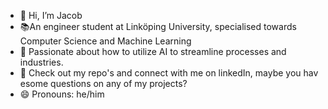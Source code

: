 - 👋 Hi, I’m Jacob
- 📚An engineer student at Linköping University, specialised towards Computer Science and Machine Learning
- 👀 Passionate about how to utilize AI to streamline processes and industries.
- 🥰 Check out my repo's and connect with me on linkedIn, maybe you hav esome questions on any of my projects?
- 😄 Pronouns: he/him

<!---
jakecarlberg/jakecarlberg is a ✨ special ✨ repository because its `README.md` (this file) appears on your GitHub profile.
You can click the Preview link to take a look at your changes.
--->
